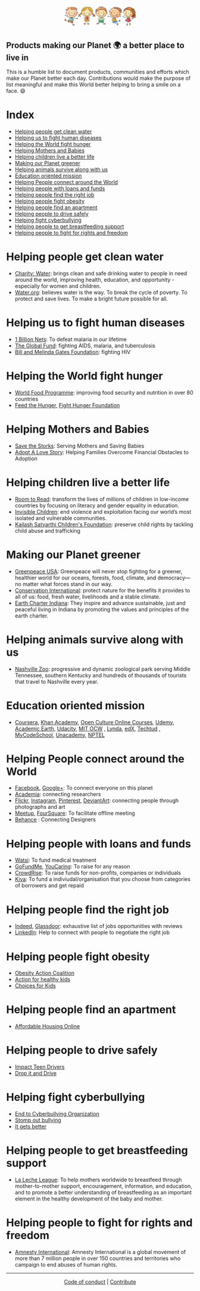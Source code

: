 <h1 align="center">
	<br>
	<img width="200" src="https://github.com/AdiChat/Find.Your.Purpose/blob/master/store/logo.jpg" alt="be happy">
	<br>
</h1>

## Products making our Planet :earth_africa: a better place to live in

This is a humble list to document products, communities and efforts which make our Planet better each day. Contributions would make the purpose of list meaningful and make this World better helping to bring a smile on a face. :smile: 

# Index

* [Helping people get clean water](#helping-people-get-clean-water)
* [Helping us to fight human diseases](#helping-us-to-fight-human-diseases)
* [Helping the World fight hunger](#helping-the-world-fight-hunger)
* [Helping Mothers and Babies](#helping-mothers-and-babies)
* [Helping children live a better life](#helping-children-live-a-better-life)
* [Making our Planet greener](#making-our-planet-greener)
* [Helping animals survive along with us](#helping-animals-survive-along-with-us)
* [Education oriented mission](#education-oriented-mission)
* [Helping People connect around the World](#helping-people-connect-around-the-world)
* [Helping people with loans and funds](#helping-people-with-loans-and-funds)
* [Helping people find the right job](#helping-people-find-the-right-job)
* [Helping people fight obesity](#helping-people-fight-obesity)
* [Helping people find an apartment](#helping-people-find-an-apartment)
* [Helping people to drive safely](#helping-people-to-drive-safely)
* [Helping fight cyberbullying](#helping-fight-cyberbullying)
* [Helping people to get breastfeeding support](#helping-people-to-get-breastfeeding-support)
* [Helping people to fight for rights and freedom](#helping-people-to-fight-for-rights-and-freedom)

# Helping people get clean water

* [Charity: Water](https://www.charitywater.org/): brings clean and safe drinking water to people in need around the world, improving health, education, and opportunity - especially for women and children.
* [Water.org](https://water.org/): believes water is the way. To break the cycle of poverty. To protect and save lives. To make a bright future possible for all.

# Helping us to fight human diseases

* [1 Billion Nets](http://1billionnets.org/): To  defeat malaria in our lifetime
* [The Global Fund](https://www.theglobalfund.org/): fighting AIDS, malaria, and tuberculosis
* [Bill and Melinda Gates Foundation](http://www.gatesfoundation.org/What-We-Do/Global-Health/HIV): fighting HIV

# Helping the World fight hunger

* [World Food Programme](http://www1.wfp.org/): improving food security and nutrition in over 80 countries
* [Feed the Hunger](https://feedthehungry.org/), [Fight Hunger Foundation](http://fighthungerfoundation.org)

# Helping Mothers and Babies

* [Save the Storks](https://savethestorks.com/): Serving Mothers and Saving Babies
* [Adopt A Love Story](https://www.adoptalovestory.com/): Helping Families Overcome Financial Obstacles to Adoption

# Helping children live a better life

* [Room to Read](https://www.roomtoread.org/): transform the lives of millions of children in low-income countries by focusing on literacy and gender equality in education. 
* [Invisible Children](http://invisiblechildren.com/): end violence and exploitation facing our world’s most isolated and vulnerable communities.
* [Kailash Satyarthi Children's Foundation](https://satyarthi.org.in/): preserve child rights by tackling child abuse and trafficking

# Making our Planet greener

* [Greenpeace USA](http://www.greenpeace.org/usa/): Greenpeace will never stop fighting for a greener, healthier world for our oceans, forests, food, climate, and democracy—no matter what forces stand in our way.
* [Conservation International](http://www.conservation.org/): protect nature for the benefits it provides to all of us: food, fresh water, livelihoods and a stable climate.
* [Earth Charter Indiana](https://www.earthcharterindiana.org/): They inspire and advance sustainable, just and peaceful living in Indiana by promoting the values and principles of the earth charter.

# Helping animals survive along with us

* [Nashville Zoo](https://www.nashvillezoo.org/): progressive and dynamic zoological park serving Middle Tennessee, southern Kentucky and hundreds of thousands of tourists that travel to Nashville every year.

# Education oriented mission

* [Coursera](https://www.coursera.org/), [Khan Academy](https://www.khanacademy.org/), [Open Culture Online Courses](http://www.openculture.com/freeonlinecourses), [Udemy](https://www.udemy.com/), [Academic Earth](http://academicearth.org/), [Udacity](https://www.udacity.com/), [MIT OCW](https://ocw.mit.edu/)
, [Lynda](https://www.lynda.com/), [edX](https://www.edx.org/), [Techtud](http://www.techtud.com/)
, [MyCodeSchool](http://mycodeschool.com/), [Unacademy](https://unacademy.com/), [NPTEL](http://nptel.ac.in/)

# Helping People connect around the World

* [Facebook](facebook.com), [Google+](https://plus.google.com/): To connect everyone on this planet
* [Academia](academia.edu): connecting researchers
* [Flickr](https://www.flickr.com/), [Instagram](http://instagram.com/), [Pinterest](https://en.wikipedia.org/wiki/Pinterest), [DeviantArt](http://www.deviantart.com/): connecting people through photographs and art
* [Meetup](http://meetup.com/), [FourSquare](foursqure.com): To facilitate offline meeting
* [Behance](https://www.behance.net/) : Connecting Designers

# Helping people with loans and funds

* [Watsi](https://watsi.org/): To fund medical treatment 
* [GoFundMe](https://www.gofundme.com/), [YouCaring](https://www.youcaring.com/): To raise for any reason
* [CrowdRise](https://www.crowdrise.com/): To raise funds for non-profits, companies or individuals
* [Kiva](https://www.kiva.org): To fund a indiviudal/organisation that you choose from categories of borrowers and get repaid

# Helping people find the right job

* [Indeed](https://www.indeed.com), [Glassdoor](https://www.glassdoor.com): exhaustive list of jobs opportunities with reviews
* [LinkedIn](https://www.linkedin.com/): Help to connect with people to negotiate the right job

# Helping people fight obesity

* [Obesity Action Coalition](http://www.obesityaction.org/)
* [Action for healthy kids](http://www.actionforhealthykids.org/)
* [Choices for Kids](http://www.choicesforkids.org/about-us-mission-to-fight-obesity/)

# Helping people find an apartment

* [Affordable Housing Online](https://affordablehousingonline.com/)

# Helping people to drive safely

* [Impact Teen Drivers](http://www.impactteendrivers.org/)
* [Drop it and Drive](http://dropitanddrive.com/)

# Helping fight cyberbullying

* [End to Cyberbullying Organization](http://www.endcyberbullying.org/)
* [Stomp out bullying](http://www.stompoutbullying.org/)
* [It gets better](http://www.itgetsbetter.org/)

# Helping people to get breastfeeding support

* [La Leche League](http://www.llli.org/): To help mothers worldwide to breastfeed through mother-to-mother support, encouragement, information, and education, and to promote a better understanding of breastfeeding as an important element in the healthy development of the baby and mother.

# Helping people to fight for rights and freedom

* [Amnesty International](https://www.amnesty.org/en/): Amnesty International is a global movement of more than 7 million people in over 150 countries and territories who campaign to end abuses of human rights.

---

<p align="center">
	<a href="https://github.com/AdiChat/Find.Your.Purpose/blob/master/store/CODE_OF_CONDUCT.md">Code of conduct</a> | <a href="https://github.com/AdiChat/Find.Your.Purpose/blob/master/store/CONTRIBUTE.md">Contribute</a>
</p>

